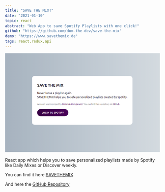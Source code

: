 ```yaml
---
title: "SAVE THE MIX!"
date: "2021-01-10"
topic: react
abstract: "Web App to save Spotify Playlists with one click!"
github: "https://github.com/dom-the-dev/save-the-mix"
demo: "https://www.savethemix.de"
tags: react,redux,api
---
```


![save-the-mix](save-the-mix.png)


React app which helps you to save personalized playlists made by Spotify like Daily Mixes or Discover weekly.

You can find it here [SAVETHEMIX](https://www.savethemix.de)

And here the [GitHub Repository](https://github.com/dom-the-dev/save-the-mix)
